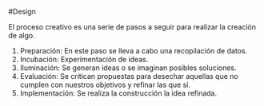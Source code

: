 #Design 

El proceso creativo es una serie de pasos a seguir para realizar la creación de algo.

1. Preparación: En este paso se lleva a cabo una recopilación de datos.
2. Incubación: Experimentación de ideas.
3. Iluminación: Se generan ideas o se imaginan posibles soluciones.
4. Evaluación: Se critican propuestas para desechar aquellas que no cumplen con nuestros objetivos y refinar las que sí.
5. Implementación: Se realiza la construcción la idea refinada.